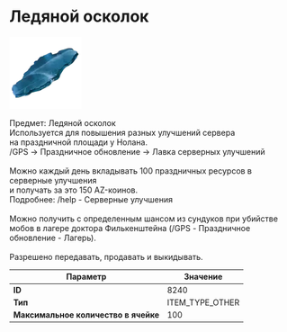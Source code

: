 # Ледяной осколок

![Item Image](../img/8240.webp?raw=true)

Предмет: Ледяной осколок<br>Используется для повышения разных улучшений сервера<br>на праздничной площади у Нолана.<br>/GPS -> Праздничное обновление -> Лавка серверных улучшений<br><br>Можно каждый день вкладывать 100 праздничных ресурсов в серверные улучшения<br>и получать за это 150 AZ-коинов.<br>Подробнее: /help - Серверные улучшения<br><br>Можно получить с определенным шансом из сундуков при убийстве<br>мобов в лагере доктора Филькенштейна (/GPS - Праздничное обновление - Лагерь).<br><br>Разрешено передавать, продавать и выкидывать.


| Параметр | Значение |
|----------|----------|
| **ID** | 8240 |
| **Тип** | ITEM_TYPE_OTHER |
| **Максимальное количество в ячейке** | 100 |

